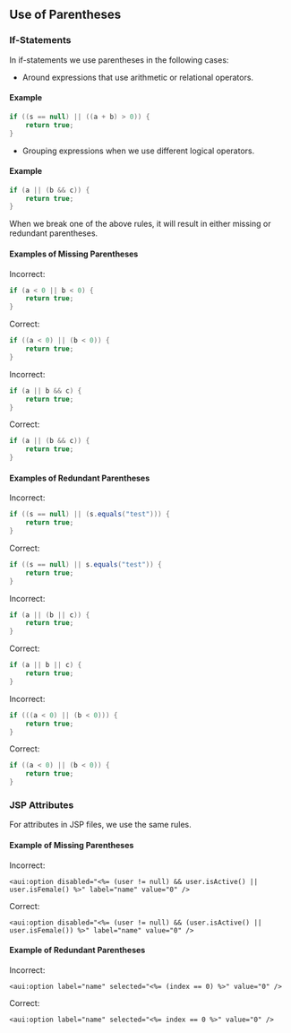 ## Use of Parentheses

### If-Statements

In if-statements we use parentheses in the following cases:

* Around expressions that use arithmetic or relational operators.

#### Example

```java
if ((s == null) || ((a + b) > 0)) {
    return true;
}
```

* Grouping expressions when we use different logical operators.

#### Example

```java
if (a || (b && c)) {
    return true;
}
```

When we break one of the above rules, it will result in either missing or
redundant parentheses.

#### Examples of Missing Parentheses

Incorrect:

```java
if (a < 0 || b < 0) {
    return true;
}
```

Correct:

```java
if ((a < 0) || (b < 0)) {
    return true;
}
```

Incorrect:

```java
if (a || b && c) {
    return true;
}
```

Correct:

```java
if (a || (b && c)) {
    return true;
}
```

#### Examples of Redundant Parentheses

Incorrect:

```java
if ((s == null) || (s.equals("test"))) {
    return true;
}
```

Correct:

```java
if ((s == null) || s.equals("test")) {
    return true;
}
```

Incorrect:

```java
if (a || (b || c)) {
    return true;
}
```

Correct:

```java
if (a || b || c) {
    return true;
}
```

Incorrect:

```java
if (((a < 0) || (b < 0))) {
    return true;
}
```

Correct:

```java
if ((a < 0) || (b < 0)) {
    return true;
}
```

### JSP Attributes

For attributes in JSP files, we use the same rules.

#### Example of Missing Parentheses

Incorrect:

```
<aui:option disabled="<%= (user != null) && user.isActive() || user.isFemale() %>" label="name" value="0" />
```

Correct:

```
<aui:option disabled="<%= (user != null) && (user.isActive() || user.isFemale()) %>" label="name" value="0" />
```

#### Example of Redundant Parentheses

Incorrect:

```
<aui:option label="name" selected="<%= (index == 0) %>" value="0" />
```

Correct:

```
<aui:option label="name" selected="<%= index == 0 %>" value="0" />
```